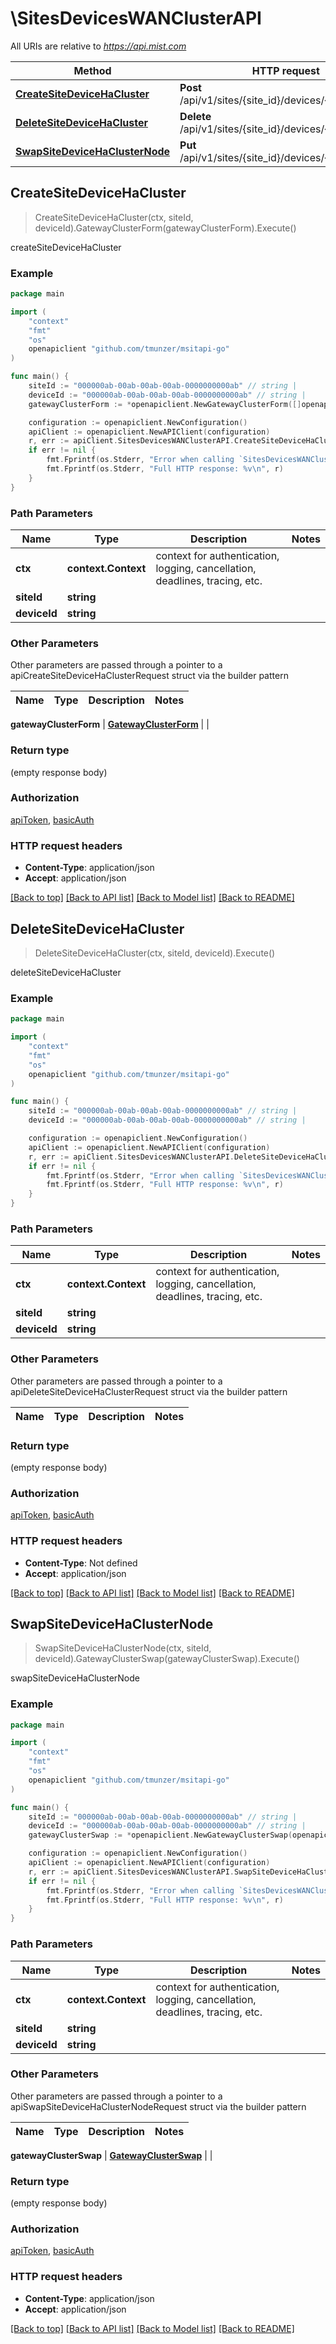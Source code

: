 # \SitesDevicesWANClusterAPI

All URIs are relative to *https://api.mist.com*

Method | HTTP request | Description
------------- | ------------- | -------------
[**CreateSiteDeviceHaCluster**](SitesDevicesWANClusterAPI.md#CreateSiteDeviceHaCluster) | **Post** /api/v1/sites/{site_id}/devices/{device_id}/ha | createSiteDeviceHaCluster
[**DeleteSiteDeviceHaCluster**](SitesDevicesWANClusterAPI.md#DeleteSiteDeviceHaCluster) | **Delete** /api/v1/sites/{site_id}/devices/{device_id}/ha | deleteSiteDeviceHaCluster
[**SwapSiteDeviceHaClusterNode**](SitesDevicesWANClusterAPI.md#SwapSiteDeviceHaClusterNode) | **Put** /api/v1/sites/{site_id}/devices/{device_id}/ha | swapSiteDeviceHaClusterNode



## CreateSiteDeviceHaCluster

> CreateSiteDeviceHaCluster(ctx, siteId, deviceId).GatewayClusterForm(gatewayClusterForm).Execute()

createSiteDeviceHaCluster



### Example

```go
package main

import (
	"context"
	"fmt"
	"os"
	openapiclient "github.com/tmunzer/msitapi-go"
)

func main() {
	siteId := "000000ab-00ab-00ab-00ab-0000000000ab" // string | 
	deviceId := "000000ab-00ab-00ab-00ab-0000000000ab" // string | 
	gatewayClusterForm := *openapiclient.NewGatewayClusterForm([]openapiclient.GatewayClusterFormNode{*openapiclient.NewGatewayClusterFormNode("Mac_example")}) // GatewayClusterForm |  (optional)

	configuration := openapiclient.NewConfiguration()
	apiClient := openapiclient.NewAPIClient(configuration)
	r, err := apiClient.SitesDevicesWANClusterAPI.CreateSiteDeviceHaCluster(context.Background(), siteId, deviceId).GatewayClusterForm(gatewayClusterForm).Execute()
	if err != nil {
		fmt.Fprintf(os.Stderr, "Error when calling `SitesDevicesWANClusterAPI.CreateSiteDeviceHaCluster``: %v\n", err)
		fmt.Fprintf(os.Stderr, "Full HTTP response: %v\n", r)
	}
}
```

### Path Parameters


Name | Type | Description  | Notes
------------- | ------------- | ------------- | -------------
**ctx** | **context.Context** | context for authentication, logging, cancellation, deadlines, tracing, etc.
**siteId** | **string** |  | 
**deviceId** | **string** |  | 

### Other Parameters

Other parameters are passed through a pointer to a apiCreateSiteDeviceHaClusterRequest struct via the builder pattern


Name | Type | Description  | Notes
------------- | ------------- | ------------- | -------------


 **gatewayClusterForm** | [**GatewayClusterForm**](GatewayClusterForm.md) |  | 

### Return type

 (empty response body)

### Authorization

[apiToken](../README.md#apiToken), [basicAuth](../README.md#basicAuth)

### HTTP request headers

- **Content-Type**: application/json
- **Accept**: application/json

[[Back to top]](#) [[Back to API list]](../README.md#documentation-for-api-endpoints)
[[Back to Model list]](../README.md#documentation-for-models)
[[Back to README]](../README.md)


## DeleteSiteDeviceHaCluster

> DeleteSiteDeviceHaCluster(ctx, siteId, deviceId).Execute()

deleteSiteDeviceHaCluster



### Example

```go
package main

import (
	"context"
	"fmt"
	"os"
	openapiclient "github.com/tmunzer/msitapi-go"
)

func main() {
	siteId := "000000ab-00ab-00ab-00ab-0000000000ab" // string | 
	deviceId := "000000ab-00ab-00ab-00ab-0000000000ab" // string | 

	configuration := openapiclient.NewConfiguration()
	apiClient := openapiclient.NewAPIClient(configuration)
	r, err := apiClient.SitesDevicesWANClusterAPI.DeleteSiteDeviceHaCluster(context.Background(), siteId, deviceId).Execute()
	if err != nil {
		fmt.Fprintf(os.Stderr, "Error when calling `SitesDevicesWANClusterAPI.DeleteSiteDeviceHaCluster``: %v\n", err)
		fmt.Fprintf(os.Stderr, "Full HTTP response: %v\n", r)
	}
}
```

### Path Parameters


Name | Type | Description  | Notes
------------- | ------------- | ------------- | -------------
**ctx** | **context.Context** | context for authentication, logging, cancellation, deadlines, tracing, etc.
**siteId** | **string** |  | 
**deviceId** | **string** |  | 

### Other Parameters

Other parameters are passed through a pointer to a apiDeleteSiteDeviceHaClusterRequest struct via the builder pattern


Name | Type | Description  | Notes
------------- | ------------- | ------------- | -------------



### Return type

 (empty response body)

### Authorization

[apiToken](../README.md#apiToken), [basicAuth](../README.md#basicAuth)

### HTTP request headers

- **Content-Type**: Not defined
- **Accept**: application/json

[[Back to top]](#) [[Back to API list]](../README.md#documentation-for-api-endpoints)
[[Back to Model list]](../README.md#documentation-for-models)
[[Back to README]](../README.md)


## SwapSiteDeviceHaClusterNode

> SwapSiteDeviceHaClusterNode(ctx, siteId, deviceId).GatewayClusterSwap(gatewayClusterSwap).Execute()

swapSiteDeviceHaClusterNode



### Example

```go
package main

import (
	"context"
	"fmt"
	"os"
	openapiclient "github.com/tmunzer/msitapi-go"
)

func main() {
	siteId := "000000ab-00ab-00ab-00ab-0000000000ab" // string | 
	deviceId := "000000ab-00ab-00ab-00ab-0000000000ab" // string | 
	gatewayClusterSwap := *openapiclient.NewGatewayClusterSwap(openapiclient.gateway_cluster_swap_op("")) // GatewayClusterSwap |  (optional)

	configuration := openapiclient.NewConfiguration()
	apiClient := openapiclient.NewAPIClient(configuration)
	r, err := apiClient.SitesDevicesWANClusterAPI.SwapSiteDeviceHaClusterNode(context.Background(), siteId, deviceId).GatewayClusterSwap(gatewayClusterSwap).Execute()
	if err != nil {
		fmt.Fprintf(os.Stderr, "Error when calling `SitesDevicesWANClusterAPI.SwapSiteDeviceHaClusterNode``: %v\n", err)
		fmt.Fprintf(os.Stderr, "Full HTTP response: %v\n", r)
	}
}
```

### Path Parameters


Name | Type | Description  | Notes
------------- | ------------- | ------------- | -------------
**ctx** | **context.Context** | context for authentication, logging, cancellation, deadlines, tracing, etc.
**siteId** | **string** |  | 
**deviceId** | **string** |  | 

### Other Parameters

Other parameters are passed through a pointer to a apiSwapSiteDeviceHaClusterNodeRequest struct via the builder pattern


Name | Type | Description  | Notes
------------- | ------------- | ------------- | -------------


 **gatewayClusterSwap** | [**GatewayClusterSwap**](GatewayClusterSwap.md) |  | 

### Return type

 (empty response body)

### Authorization

[apiToken](../README.md#apiToken), [basicAuth](../README.md#basicAuth)

### HTTP request headers

- **Content-Type**: application/json
- **Accept**: application/json

[[Back to top]](#) [[Back to API list]](../README.md#documentation-for-api-endpoints)
[[Back to Model list]](../README.md#documentation-for-models)
[[Back to README]](../README.md)

